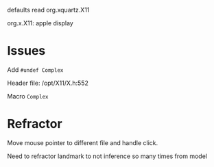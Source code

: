 defaults read org.xquartz.X11

org.x.X11: apple display

# Issues

Add `#undef Complex`

Header file: /opt/X11/X.h:552

Macro `Complex`

# Refractor

Move mouse pointer to different file and handle click.

Need to refractor landmark to not inference so many times from model
